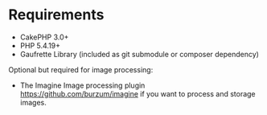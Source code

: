 Requirements
============

 * CakePHP 3.0+
 * PHP 5.4.19+
 * Gaufrette Library (included as git submodule or composer dependency)

Optional but required for image processing:

 * The Imagine Image processing plugin https://github.com/burzum/imagine if you want to process and storage images.
